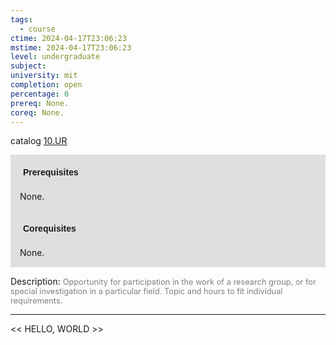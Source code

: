```yaml
---
tags:
  - course
ctime: 2024-04-17T23:06:23
mstime: 2024-04-17T23:06:23
level: undergraduate
subject: 
university: mit
completion: open
percentage: 0
prereq: None.
coreq: None.
---
```


catalog [10.UR](http://student.mit.edu/catalog/m10b.html#10.UR)

<span style="display: block; padding: 15px; background-color: rgb(100, 100, 100, 0.2);"><font id="m_prereq485_0" style="display: block; font-family: Arial, sans-serif; font-weight: bold; padding: 5px">Prerequisites</font><br><span id="prereq485_0">None.</span></span>
<span style="display: block; padding: 15px; background-color: rgb(100, 100, 100, 0.2);"><font id="m_coreq485_0" style="display: block; font-family: Arial, sans-serif; font-weight: bold; padding: 5px">Corequisites</font><br><span id="coreq485_0">None.</span></span>

<font style="">Description:</font>
<font style="color: grey; font-size: 0.8rem;">Opportunity for participation in the work of a research group, or for special investigation in a particular field. Topic and hours to fit individual requirements.</font>



---

<< HELLO, WORLD >>

